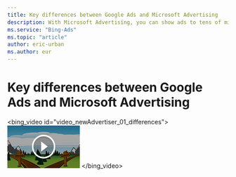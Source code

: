 ```yaml
---
title: Key differences between Google Ads and Microsoft Advertising
description: With Microsoft Advertising, you can show ads to tens of millions of people that you can’t reach with just Google Ads. The Microsoft Advertising network audience also spends more money online!
ms.service: "Bing-Ads"
ms.topic: "article"
author: eric-urban
ms.author: eur
---
```


# Key differences between Google Ads and Microsoft Advertising

<bing_video id="video_newAdvertiser_01_differences">
    ![How are we different?](../images/BA_VideoThumb_FromAdwords_Differences.png)
  </bing_video>

